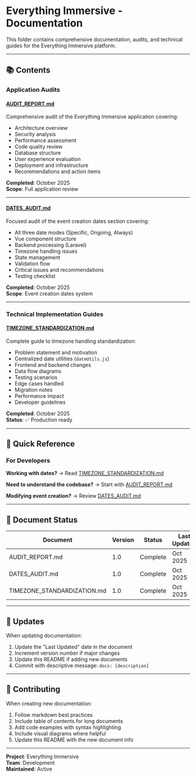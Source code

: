 # Everything Immersive - Documentation

This folder contains comprehensive documentation, audits, and technical guides for the Everything Immersive platform.

---

## 📚 Contents

### Application Audits

#### [AUDIT_REPORT.md](./AUDIT_REPORT.md)
Comprehensive audit of the Everything Immersive application covering:
- Architecture overview
- Security analysis
- Performance assessment
- Code quality review
- Database structure
- User experience evaluation
- Deployment and infrastructure
- Recommendations and action items

**Completed**: October 2025  
**Scope**: Full application review

---

#### [DATES_AUDIT.md](./DATES_AUDIT.md)
Focused audit of the event creation dates section covering:
- All three date modes (Specific, Ongoing, Always)
- Vue component structure
- Backend processing (Laravel)
- Timezone handling issues
- State management
- Validation flow
- Critical issues and recommendations
- Testing checklist

**Completed**: October 2025  
**Scope**: Event creation dates system

---

### Technical Implementation Guides

#### [TIMEZONE_STANDARDIZATION.md](./TIMEZONE_STANDARDIZATION.md)
Complete guide to timezone handling standardization:
- Problem statement and motivation
- Centralized date utilities (`dateUtils.js`)
- Frontend and backend changes
- Data flow diagrams
- Testing scenarios
- Edge cases handled
- Migration notes
- Performance impact
- Developer guidelines

**Completed**: October 2025  
**Status**: ✅ Production ready

---

## 🎯 Quick Reference

### For Developers

**Working with dates?** → Read [TIMEZONE_STANDARDIZATION.md](./TIMEZONE_STANDARDIZATION.md)

**Need to understand the codebase?** → Start with [AUDIT_REPORT.md](./AUDIT_REPORT.md)

**Modifying event creation?** → Review [DATES_AUDIT.md](./DATES_AUDIT.md)

---

## 📝 Document Status

| Document | Version | Status | Last Updated |
|----------|---------|--------|--------------|
| AUDIT_REPORT.md | 1.0 | Complete | Oct 2025 |
| DATES_AUDIT.md | 1.0 | Complete | Oct 2025 |
| TIMEZONE_STANDARDIZATION.md | 1.0 | Complete | Oct 2025 |

---

## 🔄 Updates

When updating documentation:

1. Update the "Last Updated" date in the document
2. Increment version number if major changes
3. Update this README if adding new documents
4. Commit with descriptive message: `docs: [description]`

---

## 📖 Contributing

When creating new documentation:

1. Follow markdown best practices
2. Include table of contents for long documents
3. Add code examples with syntax highlighting
4. Include visual diagrams where helpful
5. Update this README with the new document info

---

**Project**: Everything Immersive  
**Team**: Development  
**Maintained**: Active

